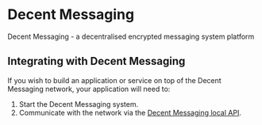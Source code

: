 # Decent Messaging
Decent Messaging - a decentralised encrypted messaging system platform

## Integrating with Decent Messaging

If you wish to build an application or service on top of the Decent Messaging network, your application will need to:

1. Start the Decent Messaging system.
2. Communicate with the network via the [Decent Messaging local API](docs/local-api.md).
